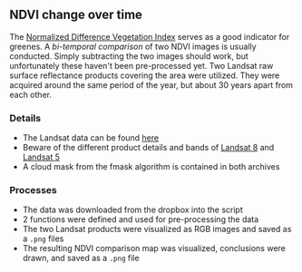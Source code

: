 ## NDVI change over time

The [Normalized Difference Vegetation Index](https://en.wikipedia.org/wiki/Normalized_difference_vegetation_index) serves as a good indicator for greenes. A *bi-temporal comparison* of two NDVI images is usually conducted. Simply subtracting the two images should work, but unfortunately these haven't been pre-processed yet. Two Landsat raw surface reflectance products covering the area were utilized. They were acquired around the same period of the year, but about 30 years apart from each other.


### Details
- The Landsat data can be found [here](https://www.dropbox.com/sh/3lz5vylc7tzpiup/AAB3HCFHdJFa8lV_PMRlV5Wda?dl=1)
- Beware of the different product details and bands of [Landsat 8](https://landsat.gsfc.nasa.gov/landsat-8/) and [Landsat 5](https://landsat.gsfc.nasa.gov/landsat-5/)
- A cloud mask from the fmask algorithm is contained in both archives


### Processes
- The data was downloaded from the dropbox into the script
- 2 functions were defined and used for pre-processing the data
- The two Landsat products were visualized as RGB images and saved as a `.png` files
- The resulting NDVI comparison map was visualized, conclusions were drawn, and saved as a `.png` file
